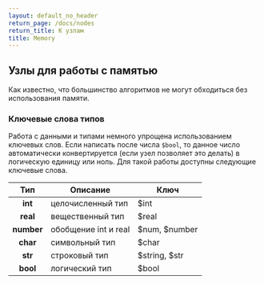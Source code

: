 ```yaml
---
layout: default_no_header
return_page: /docs/nodes
return_title: К узлам
title: Memory
---
```

## Узлы для работы с памятью

Как известно, что большинство алгоритмов не могут обходиться без использования памяти.  

### Ключевые слова типов

Работа с данными и типами немного упрощена использованием ключевых слов. Если написать после числа `$bool`, то данное число
автоматически конвертируется (если узел позволяет это делать) в логическую единицу или ноль. Для такой работы доступны следующие 
ключевые слова.

| Тип | Описание | Ключ |
| :---: | --- | --- |
| **int** | целочисленный тип | $int |
| **real** | вещественный тип | $real |
| **number** | обобщение int и real | $num, $number |
| **char** | символьный тип | $char |
| **str** | строковый тип | $string, $str |
| **bool** | логический тип | $bool |


[index]: {{site.baseurl}}/index
[tutorials]: {{site.baseurl}}/tutorials#content
[docs]: {{site.baseurl}}/docs#content
[drawio]: https://app.diagrams.net/?splash=0&libs=0&clibs=Uhttps://raw.githubusercontent.com/octo-gone/sync-execution/master/resources/base.drawio;Uhttps://raw.githubusercontent.com/octo-gone/sync-execution/master/resources/structure.drawio
[replit]: https://repl.it/github/octo-gone/sync-execution